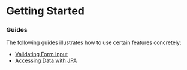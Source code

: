 # Getting Started

### Guides
The following guides illustrates how to use certain features concretely:

* [Validating Form Input](https://spring.io/guides/gs/validating-form-input/)
* [Accessing Data with JPA](https://spring.io/guides/gs/accessing-data-jpa/)

